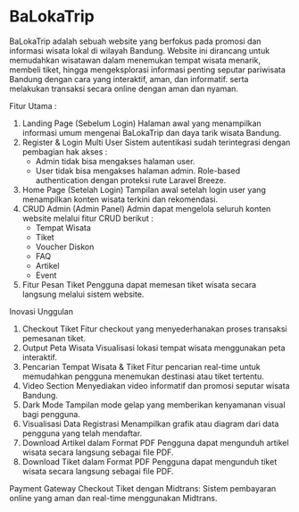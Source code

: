 # BaLokaTrip
BaLokaTrip adalah sebuah website yang berfokus pada promosi dan informasi wisata lokal di wilayah Bandung. Website ini dirancang untuk memudahkan wisatawan dalam menemukan tempat wisata menarik, membeli tiket, hingga mengeksplorasi informasi penting seputar pariwisata Bandung dengan cara yang interaktif, aman, dan informatif. serta melakukan transaksi secara online dengan aman dan nyaman.

Fitur Utama :
1. Landing Page (Sebelum Login)
   Halaman awal yang menampilkan informasi umum mengenai BaLokaTrip dan daya tarik wisata Bandung.
2. Register & Login Multi User
   Sistem autentikasi sudah terintegrasi dengan pembagian hak akses :
   - Admin tidak bisa mengakses halaman user.
   - User tidak bisa mengakses halaman admin.
   Role-based authentication dengan proteksi rute Laravel Breeze.
3. Home Page (Setelah Login)
   Tampilan awal setelah login user yang menampilkan konten wisata terkini dan rekomendasi.
4. CRUD Admin (Admin Panel)
   Admin dapat mengelola seluruh konten website melalui fitur CRUD berikut :
   - Tempat Wisata
   - Tiket
   - Voucher Diskon
   - FAQ
   - Artikel
   - Event
5. Fitur Pesan Tiket
   Pengguna dapat memesan tiket wisata secara langsung melalui sistem website.

Inovasi Unggulan
1. Checkout Tiket
   Fitur checkout yang menyederhanakan proses transaksi pemesanan tiket.
2. Output Peta Wisata
   Visualisasi lokasi tempat wisata menggunakan peta interaktif.
3. Pencarian Tempat Wisata & Tiket
   Fitur pencarian real-time untuk memudahkan pengguna menemukan destinasi atau tiket tertentu.
4. Video Section
   Menyediakan video informatif dan promosi seputar wisata Bandung.
5. Dark Mode
   Tampilan mode gelap yang memberikan kenyamanan visual bagi pengguna.
6. Visualisasi Data Registrasi
   Menampilkan grafik atau diagram dari data pengguna yang telah mendaftar.
7. Download Artikel dalam Format PDF
   Pengguna dapat mengunduh artikel wisata secara langsung sebagai file PDF.
8. Download Tiket dalam Format PDF
   Pengguna dapat mengunduh tiket wisata secara langsung sebagai file PDF.

Payment Gateway
Checkout Tiket dengan Midtrans: Sistem pembayaran online yang aman dan real-time menggunakan Midtrans.
